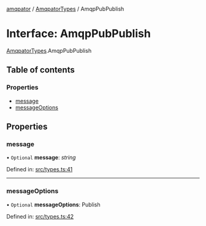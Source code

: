[amqpator](../README.md) / [AmqpatorTypes](../modules/amqpatortypes.md) / AmqpPubPublish

# Interface: AmqpPubPublish

[AmqpatorTypes](../modules/amqpatortypes.md).AmqpPubPublish

## Table of contents

### Properties

- [message](amqpatortypes.amqppubpublish.md#message)
- [messageOptions](amqpatortypes.amqppubpublish.md#messageoptions)

## Properties

### message

• `Optional` **message**: *string*

Defined in: [src/types.ts:41](https://github.com/LordotU/amqpator/blob/1f2687b/src/types.ts#L41)

___

### messageOptions

• `Optional` **messageOptions**: Publish

Defined in: [src/types.ts:42](https://github.com/LordotU/amqpator/blob/1f2687b/src/types.ts#L42)
